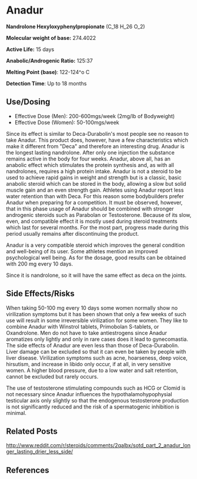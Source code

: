 # Anadur

**Nandrolone Hexyloxyphenylpropionate** (C_18 H_26 O_2)

**Molecular weight of base:** 274.4022

**Active Life:** 15 days

**Anabolic/Androgenic Ratio:** 125:37

**Melting Point (base)**: 122-124^o C

**Detection Time**: Up to 18 months

## Use/Dosing
* Effective Dose (Men): 200-600mgs/week (2mg/lb of Bodyweight)
* Effective Dose (Women): 50-100mgs/week

Since its effect is similar to Deca-Durabolin's most people see no reason to take Anadur. This product does, however, have a few characteristics which make it different from "Deca" and therefore an interesting drug. Anadur is the longest lasting nandrolone. After only one injection the substance remains active in the body for four weeks. Anadur, above all, has an anabolic effect which stimulates the protein synthesis and, as with all nandrolones, requires a high protein intake. Anadur is not a steroid to be used to achieve rapid gains in weight and strength but is a classic, basic anabolic steroid which can be stored in the body, allowing a slow but solid muscle gain and an even strength gain. Athletes using Anadur report less water retention than with Deca. For this reason some bodybuilders prefer Anadur when preparing for a competition. It must be observed, however, that in this phase usage of Anadur should be combined with stronger androgenic steroids such as Parabolan or Testosterone. Because of its slow, even, and compatible effect it is mostly used during steroid treatments which last for several months. For the most part, progress made during this period usually remains after discontinuing the product. 

Anadur is a very compatible steroid which improves the general condition and well-being of its user. Some athletes mention an improved psychological well being. As for the dosage, good results can be obtained with 200 mg every 10 days.

Since it is nandrolone, so it will have the same effect as deca on the joints.

## Side Effects/Risks
When taking 50-100 mg every 10 days some women normally show no virilization symptoms but it has been shown that only a few weeks of such use will result in some irreversible virilization for some women. They like to combine Anadur with Winstrol tablets, Primobolan S-tablets, or Oxandrolone. Men do not have to take antiestrogens since Anadur aromatizes only lightly and only in rare cases does it lead to gynecomastia. The side effects of Anadur are even less than those of Deca-Durabolin. Liver damage can be excluded so that it can even be taken by people with liver disease. Virilization symptoms such as acne, hoarseness, deep voice, hirsutism, and increase in libido only occur, if at all, in very sensitive women. A higher blood pressure, due to a low water and salt retention, cannot be excluded but rarely occurs.

The use of testosterone stimulating compounds such as HCG or Clomid is not necessary since Anadur influences the hypothalamohypophysial testicular axis only slightly so that the endogenous testosterone production is not significantly reduced and the risk of a spermatogenic inhibition is minimal.

## Related Posts
http://www.reddit.com/r/steroids/comments/2qalbx/sotd_part_2_anadur_longer_lasting_drier_less_side/

## References